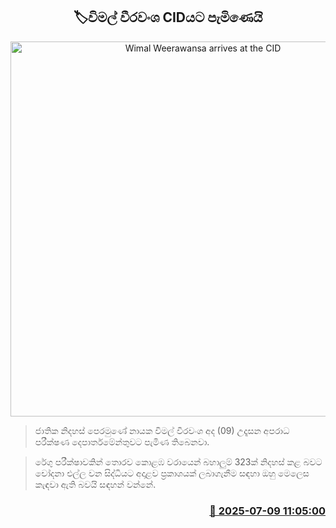 <p align='center'><b><h2 align='center' title='Wimal Weerawansa arrives at the CID'>🏷විමල් වීරවංශ CIDයට පැමිණෙයි</h2></b></p>
<p align='center'><img src='https://helakuru.sgp1.cdn.digitaloceanspaces.com/esana/images/lib/wimal-archived.jpg' width='600' alt='Wimal Weerawansa arrives at the CID'></p>

> ජාතික නිදහස් පෙරමුණේ නායක විමල් වීරවංශ අද (09) උදෑසන අපරාධ පරීක්ෂණ දෙපාර්තමේන්තුවට පැමිණ තිබෙනවා.

> රේගු පරීක්ෂාවකින් තොරව කොළඹ වරායෙන් බහාලුම් 323ක් නිදහස් කළ බවට චෝදනා එල්ල වන සිද්ධියට අදාළව ප්‍රකාශයක් ලබාගැනීම සඳහා ඔහු මෙලෙස කැඳවා ඇති බවයි සඳහන් වන්නේ.



<h3 align='right'><a href='https://www.helakuru.lk/esana/p/111719/'>📅 2025-07-09 11:05:00</a></h3>
